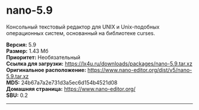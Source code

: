 # nano-5.9
Консольный текстовый редактор для UNIX и Unix-подобных операционных систем, основанный на библиотеке curses.

**Версия:** 5.9<br />
**Размер:** 1.43 Мб<br />
**Приоритет:** Необязательный<br />
**Ссылка для загрузки:** https://lx4u.ru/downloads/packages/nano-5.9.tar.xz<br />
**Оригинальное расположение:** https://www.nano-editor.org/dist/v5/nano-5.9.tar.xz<br/>
**MD5:** 24b67a7a2e731d3a5ec6d154b4521d08<br />
**Домашняя страница:** https://www.nano-editor.org/
<br />**SBU:** 0.2

***
